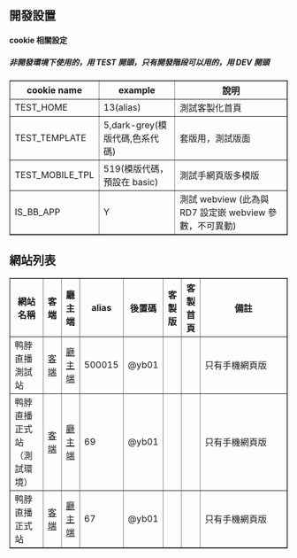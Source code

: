 ## 開發設置

#### cookie 相關設定

##### 非開發環境下使用的，用 TEST 開頭，只有開發階段可以用的，用 DEV 開頭

<table border="1">
    <tr>
        <th>cookie name</th>
        <th>example</th>
        <th>說明</th>
    </tr>
    <tr>
        <td>TEST_HOME</td>
        <td>13(alias)</td>
        <td>測試客製化首頁</td>
    </tr>
    <tr>
        <td>TEST_TEMPLATE</td>
        <td>5,dark-grey(模版代碼,色系代碼)</td>
        <td>套版用，測試版面</td>
    </tr>
    <tr>
        <td>TEST_MOBILE_TPL</td>
        <td>519(模版代碼，預設在 basic)</td>
        <td>測試手網頁版多模版</td>
    </tr>
    <tr>
        <td>IS_BB_APP</td>
        <td>Y</td>
        <td>測試 webview (此為與 RD7 設定嵌 webview 參數，不可異動)</td>
    </tr>
</table>

## 網站列表

<table border="1">
    <tr>
        <th width="14%">網站名稱</th>
        <th width="4%">客端</th>
        <th width="5%">廳主端</th>
        <th width="4%">alias</th>
        <th width="5%">後置碼</th>
        <th width="5%">客製版</th>
        <th width="7%">客製首頁</th>
        <th width="56%">備註</th>
    </tr>
    <tr>
        <td>鸭脖直播測試站</td>
        <td><a href="https://yb01.66boxing.com/">客端</a></td>
        <td><a href="https://yb01.66polo.com/">廳主端</a></td>
        <td>500015</td>
        <td>@yb01</td>
        <td></td>
        <td></td>
        <td>只有手機網頁版</td>
    </tr>
    <tr>
        <td>鸭脖直播正式站（測試環境）</td>
        <td><a href="https://yb0t.66relish.com/">客端</a></td>
        <td><a href="yb0t.88lard.com">廳主端</a></td>
        <td>69</td>
        <td>@yb01</td>
        <td></td>
        <td></td>
        <td>只有手機網頁版</td>
    </tr>
    <tr>
        <td>鸭脖直播正式站</td>
        <td><a href="https://yaboxxxapp01.com/">客端</a></td>
        <td><a href="https://yb01.88lard.com/">廳主端</a></td>
        <td>67</td>
        <td>@yb01</td>
        <td></td>
        <td></td>
        <td>只有手機網頁版</td>
    </tr>
</table>

